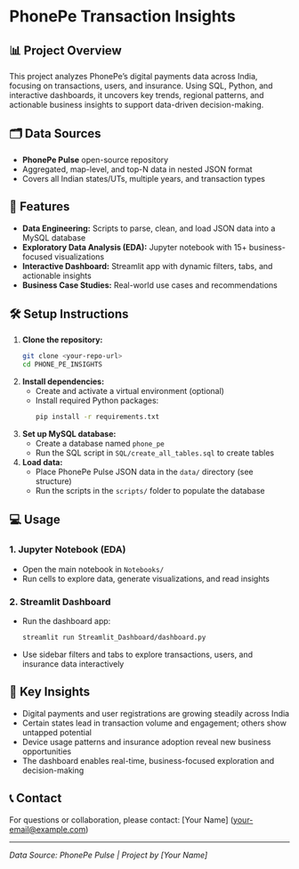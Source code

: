 # PhonePe Transaction Insights

## 📊 Project Overview
This project analyzes PhonePe’s digital payments data across India, focusing on transactions, users, and insurance. Using SQL, Python, and interactive dashboards, it uncovers key trends, regional patterns, and actionable business insights to support data-driven decision-making.

## 🗂️ Data Sources
- **PhonePe Pulse** open-source repository
- Aggregated, map-level, and top-N data in nested JSON format
- Covers all Indian states/UTs, multiple years, and transaction types

## 🚀 Features
- **Data Engineering:** Scripts to parse, clean, and load JSON data into a MySQL database
- **Exploratory Data Analysis (EDA):** Jupyter notebook with 15+ business-focused visualizations
- **Interactive Dashboard:** Streamlit app with dynamic filters, tabs, and actionable insights
- **Business Case Studies:** Real-world use cases and recommendations

## 🛠️ Setup Instructions
1. **Clone the repository:**
   ```bash
   git clone <your-repo-url>
   cd PHONE_PE_INSIGHTS
   ```
2. **Install dependencies:**
   - Create and activate a virtual environment (optional)
   - Install required Python packages:
     ```bash
     pip install -r requirements.txt
     ```
3. **Set up MySQL database:**
   - Create a database named `phone_pe`
   - Run the SQL script in `SQL/create_all_tables.sql` to create tables
4. **Load data:**
   - Place PhonePe Pulse JSON data in the `data/` directory (see structure)
   - Run the scripts in the `scripts/` folder to populate the database

## 💻 Usage
### 1. Jupyter Notebook (EDA)
- Open the main notebook in `Notebooks/`
- Run cells to explore data, generate visualizations, and read insights

### 2. Streamlit Dashboard
- Run the dashboard app:
  ```bash
  streamlit run Streamlit_Dashboard/dashboard.py
  ```
- Use sidebar filters and tabs to explore transactions, users, and insurance data interactively

## 🔑 Key Insights
- Digital payments and user registrations are growing steadily across India
- Certain states lead in transaction volume and engagement; others show untapped potential
- Device usage patterns and insurance adoption reveal new business opportunities
- The dashboard enables real-time, business-focused exploration and decision-making

## 📞 Contact
For questions or collaboration, please contact: [Your Name] (<your-email@example.com>)

---
*Data Source: PhonePe Pulse | Project by [Your Name]* 